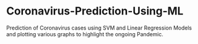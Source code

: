 # Coronavirus-Prediction-Using-ML
Prediction of Coronavirus cases using SVM and Linear Regression Models and plotting various graphs to highlight the ongoing Pandemic.

